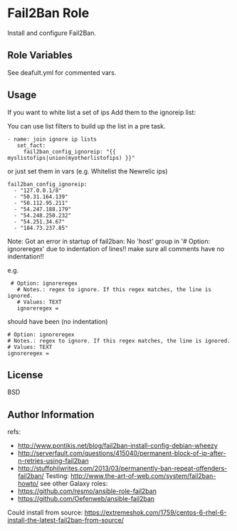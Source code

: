 
Fail2Ban Role
==============
Install and configure Fail2Ban.

Role Variables
--------------------
See deafult.yml for commented vars.

Usage
---------

If you want to white list a set of ips
Add them to the ignoreip list:

You can use list filters to build up the list in a pre task.

    - name: join ignore ip lists
       set_fact:
         fail2ban_config_ignoreip: "{{ myslistofips|union(myotherlistofips) }}"

or just set them in vars (e.g. Whitelist the Newrelic ips)

    fail2ban_config_ignoreip:
      - "127.0.0.1/8"
      - "50.31.164.139"
      - "50.112.95.211"
      - "54.247.188.179"
      - "54.248.250.232"
      - "54.251.34.67"
      - "184.73.237.85"

Note:
Got an error in startup of fail2ban: No 'host' group in '# Option: ignoreregex'
due to indentation of lines!! make sure all comments have no indentation!!

e.g.



     # Option: ignoreregex
       # Notes.: regex to ignore. If this regex matches, the line is ignored.
       # Values: TEXT
       ignoreregex =
   should have been (no indentation)

    # Option: ignoreregex
    # Notes.: regex to ignore. If this regex matches, the line is ignored.
    # Values: TEXT
    ignoreregex =

License
-------
BSD

Author Information
------------------
refs:

 - http://www.pontikis.net/blog/fail2ban-install-config-debian-wheezy
 - http://serverfault.com/questions/415040/permanent-block-of-ip-after-n-retries-using-fail2ban
 - http://stuffphilwrites.com/2013/03/permanently-ban-repeat-offenders-fail2ban/
Testing:
http://www.the-art-of-web.com/system/fail2ban-howto/
see other Galaxy roles:
 - https://github.com/resmo/ansible-role-fail2ban
 - https://github.com/Oefenweb/ansible-fail2ban

 Could install from source: https://extremeshok.com/1759/centos-6-rhel-6-install-the-latest-fail2ban-from-source/
